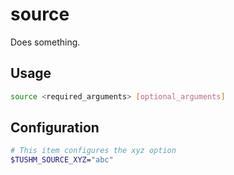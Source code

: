 # source
Does something.

## Usage
```bash
source <required_arguments> [optional_arguments]
```

## Configuration
```bash
# This item configures the xyz option
$TUSHM_SOURCE_XYZ="abc"
```
